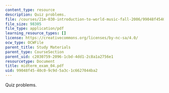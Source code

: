 ```yaml
---
content_type: resource
description: Quiz problems.
file: /courses/21m-030-introduction-to-world-music-fall-2006/99048f4540c09c9d5a3c1c6627044ba2_midterm_exam_04.pdf
file_size: 98305
file_type: application/pdf
learning_resource_types: []
license: https://creativecommons.org/licenses/by-nc-sa/4.0/
ocw_type: OCWFile
parent_title: Study Materials
parent_type: CourseSection
parent_uid: c2030759-2096-1cbd-4dd1-2c8a1a2756e1
resourcetype: Document
title: midterm_exam_04.pdf
uid: 99048f45-40c0-9c9d-5a3c-1c6627044ba2
---
```

Quiz problems.